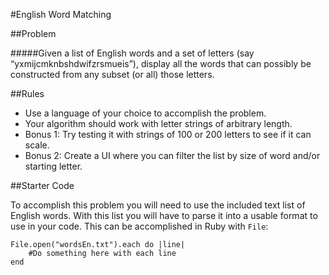 #English Word Matching

##Problem

#####Given a list of English words and a set of letters (say “yxmijcmknbshdwifzrsmueis”), display all the words that can possibly be constructed from any subset (or all) those letters.

##Rules
- Use a language of your choice to accomplish the problem.
- Your algorithm should work with letter strings of arbitrary length.
- Bonus 1: Try testing it with strings of 100 or 200 letters to see if it can scale.
- Bonus 2: Create a UI where you can filter the list by size of word and/or starting letter.

##Starter Code

To accomplish this problem you will need to use the included text list of English words. With this list you will have to parse it into a usable format to use in your code. This can be accomplished in Ruby with `File`:

```
File.open("wordsEn.txt").each do |line|
	#Do something here with each line
end
```